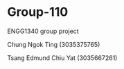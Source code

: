 # Group-110

ENGG1340 group project

Chung Ngok Ting (3035375765)

Tsang Edmund Chiu Yat (3035667261)
